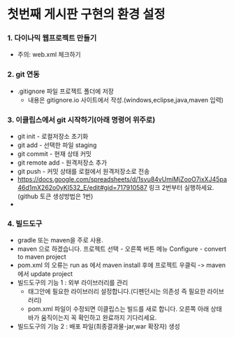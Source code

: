 # 첫번째 게시판 구현의 환경 설정

### 1. 다이나믹 웹프로젝트 만들기
* 주의: web.xml 체크하기
### 2. git 연동
* .gitignore 파일 프로젝트 폴더에 저장
  * 내용은 gitignore.io 사이트에서 작성.(windows,eclipse,java,maven 입력)

### 3. 이클립스에서 git 시작하기(아래 명령어 위주로)
* git init - 로컬저장소 초기화
* git add - 선택한 파일 staging
* git commit - 현재 상태 커밋
* git remote add - 원격저장소 추가
* git push - 커밋 상태를 로컬에서 원격저장소로 전송
* https://docs.google.com/spreadsheets/d/1svu84vUmiMjZooO7ixXJ45pa46d1mX262o0yKI532_E/edit#gid=717910587 링크 2번부터 실행하세요.
(github 토큰 생성방법은 1번)
*

### 4. 빌드도구
* gradle 또는 maven을 주로 사용.
* maven 으로 하겠습니다.
프로젝트 선택 - 오른쪽 버튼 메뉴 Configure - convert to maven project 
* pom.xml 의 오류는 run as 에서 maven install 후에
	프로젝트 우클릭 -> maven 에서 update project
* 빌드도구의 기능 1 : 외부 라이브러리를 관리
	* <dependencies></dependencies> 태그안에 필요한 라이브러리 설정합니다.(디펜던시는 의존성 즉 필요한 라이브러리)
	* pom.xml 파일이 수정되면 이클립스는 빌드를 새로 합니다. 오른쪽 아래 상태바가 움직이는지 꼭 확인하고 완료까지 기다리세요.
* 빌드도구의 기능 2 : 배포 파일(최종결과물-jar,war 확장자) 생성
  
